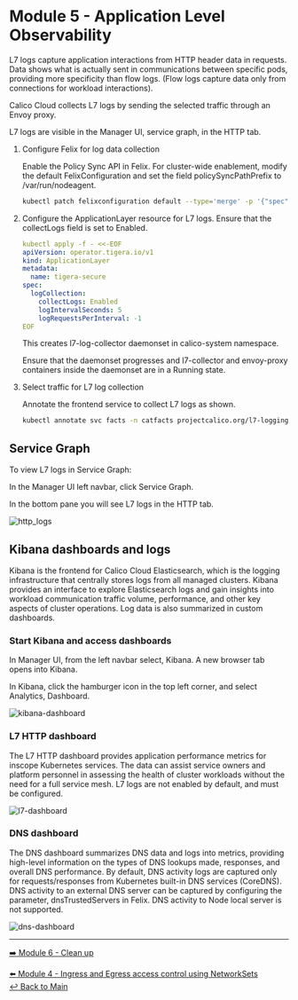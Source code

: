 # Module 5 - Application Level Observability

L7 logs capture application interactions from HTTP header data in requests. Data shows what is actually sent in communications between specific pods, providing more specificity than flow logs. (Flow logs capture data only from connections for workload interactions).

Calico Cloud collects L7 logs by sending the selected traffic through an Envoy proxy.

L7 logs are visible in the Manager UI, service graph, in the HTTP tab.

1. Configure Felix for log data collection

   Enable the Policy Sync API in Felix. For cluster-wide enablement, modify the default FelixConfiguration and set the field policySyncPathPrefix to /var/run/nodeagent.

   ```bash
   kubectl patch felixconfiguration default --type='merge' -p '{"spec":{"policySyncPathPrefix":"/var/run/nodeagent"}}'
   ```

2. Configure the ApplicationLayer resource for L7 logs. Ensure that the collectLogs field is set to Enabled.

   ```yaml
   kubectl apply -f - <<-EOF
   apiVersion: operator.tigera.io/v1
   kind: ApplicationLayer
   metadata:
     name: tigera-secure
   spec:
     logCollection:
       collectLogs: Enabled
       logIntervalSeconds: 5
       logRequestsPerInterval: -1
   EOF
   ```

   This creates l7-log-collector daemonset in calico-system namespace.

   Ensure that the daemonset progresses and l7-collector and envoy-proxy containers inside the daemonset are in a Running state.

3. Select traffic for L7 log collection

   Annotate the frontend service to collect L7 logs as shown.

   ```bash
   kubectl annotate svc facts -n catfacts projectcalico.org/l7-logging=true
   ```

## Service Graph

To view L7 logs in Service Graph:

In the Manager UI left navbar, click Service Graph.

In the bottom pane you will see L7 logs in the HTTP tab.

![http_logs](https://user-images.githubusercontent.com/104035488/216352791-bdbb8376-3b24-4590-81f4-a6b411c1a1cd.gif)

## Kibana dashboards and logs

Kibana is the frontend for Calico Cloud Elasticsearch, which is the logging infrastructure that centrally stores logs from all managed clusters. Kibana provides an interface to explore Elasticsearch logs and gain insights into workload communication traffic volume, performance, and other key aspects of cluster operations. Log data is also summarized in custom dashboards.

### Start Kibana and access dashboards

In Manager UI, from the left navbar select, Kibana. A new browser tab opens into Kibana.

In Kibana, click the hamburger icon in the top left corner, and select Analytics, Dashboard.

![kibana-dashboard](https://user-images.githubusercontent.com/104035488/216352874-83d3dd93-0596-4791-b974-e18c0cd364c7.png)

### L7 HTTP dashboard

The L7 HTTP dashboard provides application performance metrics for inscope Kubernetes services. The data can assist service owners and platform personnel in assessing the health of cluster workloads without the need for a full service mesh. L7 logs are not enabled by default, and must be configured.

![l7-dashboard](https://user-images.githubusercontent.com/104035488/216352987-23be3658-2a66-437f-b791-31340971c287.png)

### DNS dashboard

The DNS dashboard summarizes DNS data and logs into metrics, providing high-level information on the types of DNS lookups made, responses, and overall DNS performance. By default, DNS activity logs are captured only for requests/responses from Kubernetes built-in DNS services (CoreDNS). DNS activity to an external DNS server can be captured by configuring the parameter, dnsTrustedServers in Felix. DNS activity to Node local server is not supported.

![dns-dashboard](https://user-images.githubusercontent.com/104035488/216353120-e78261a0-cd5b-4b89-a171-4225608422c3.png)

---

[:arrow_right: Module 6 - Clean up](module-6-clean-up.md)  

[:arrow_left: Module 4 - Ingress and Egress access control using NetworkSets](module-4-network-sets.md)  
[:leftwards_arrow_with_hook: Back to Main](../README.md)  
